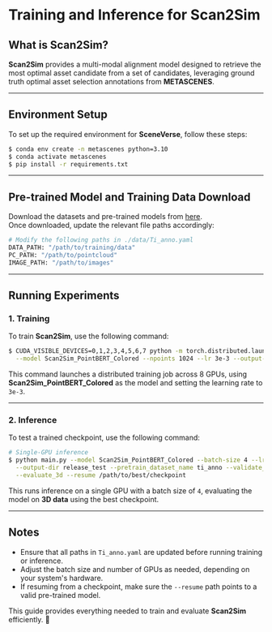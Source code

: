 # **Training and Inference for Scan2Sim**  

## **What is Scan2Sim?**  
**Scan2Sim** provides a multi-modal alignment model designed to retrieve the most optimal asset candidate from a set of candidates, leveraging ground truth optimal asset selection annotations from **METASCENES**.  

---

## **Environment Setup**  
To set up the required environment for **SceneVerse**, follow these steps:  

```bash
$ conda env create -n metascenes python=3.10
$ conda activate metascenes
$ pip install -r requirements.txt
```  

---

## **Pre-trained Model and Training Data Download**  
Download the datasets and pre-trained models from [here](..).  
Once downloaded, update the relevant file paths accordingly:  

```bash
# Modify the following paths in ./data/Ti_anno.yaml
DATA_PATH: "/path/to/training/data"
PC_PATH: "/path/to/pointcloud"
IMAGE_PATH: "/path/to/images"
```  

---

## **Running Experiments**  

### **1. Training**  
To train **Scan2Sim**, use the following command:  

```bash
$ CUDA_VISIBLE_DEVICES=0,1,2,3,4,5,6,7 python -m torch.distributed.launch --nproc_per_node=8 main.py \
  --model Scan2Sim_PointBERT_Colored --npoints 1024 --lr 3e-3 --output-dir ./outputs/mytrain
```  
This command launches a distributed training job across 8 GPUs, using **Scan2Sim_PointBERT_Colored** as the model and setting the learning rate to `3e-3`.

---

### **2. Inference**  
To test a trained checkpoint, use the following command:  

```bash
# Single-GPU inference
$ python main.py --model Scan2Sim_PointBERT_Colored --batch-size 4 --lr 3e-3 --npoints 1024 \
  --output-dir release_test --pretrain_dataset_name ti_anno --validate_dataset_name ti_anno \
  --evaluate_3d --resume /path/to/best/checkpoint
```  
This runs inference on a single GPU with a batch size of `4`, evaluating the model on **3D data** using the best checkpoint.

---

## **Notes**  
- Ensure that all paths in `Ti_anno.yaml` are updated before running training or inference.  
- Adjust the batch size and number of GPUs as needed, depending on your system's hardware.  
- If resuming from a checkpoint, make sure the `--resume` path points to a valid pre-trained model.  

This guide provides everything needed to train and evaluate **Scan2Sim** efficiently. 🚀